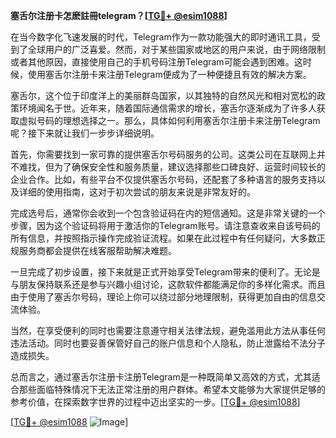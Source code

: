 **塞舌尔注册卡怎麽註冊telegram？[[TG💪+ @esim1088](https://t.me/s/esim1088)]**

在当今数字化飞速发展的时代，Telegram作为一款功能强大的即时通讯工具，受到了全球用户的广泛喜爱。然而，对于某些国家或地区的用户来说，由于网络限制或者其他原因，直接使用自己的手机号码注册Telegram可能会遇到困难。这时候，使用塞舌尔注册卡来注册Telegram便成为了一种便捷且有效的解决方案。

塞舌尔，这个位于印度洋上的美丽群岛国家，以其独特的自然风光和相对宽松的政策环境闻名于世。近年来，随着国际通信需求的增长，塞舌尔逐渐成为了许多人获取虚拟号码的理想选择之一。那么，具体如何利用塞舌尔注册卡来注册Telegram呢？接下来就让我们一步步详细说明。

首先，你需要找到一家可靠的提供塞舌尔号码服务的公司。这类公司在互联网上并不难找，但为了确保安全性和服务质量，建议选择那些口碑良好、运营时间较长的企业合作。比如，有些平台不仅提供塞舌尔号码，还配套了多种语言的服务支持以及详细的使用指南，这对于初次尝试的朋友来说是非常友好的。

完成选号后，通常你会收到一个包含验证码在内的短信通知。这是非常关键的一个步骤，因为这个验证码将用于激活你的Telegram账号。请注意查收来自该号码的所有信息，并按照指示操作完成验证流程。如果在此过程中有任何疑问，大多数正规服务商都会提供在线客服帮助解决难题。

一旦完成了初步设置，接下来就是正式开始享受Telegram带来的便利了。无论是与朋友保持联系还是参与兴趣小组讨论，这款软件都能满足你的多样化需求。而且由于使用了塞舌尔号码，理论上你可以绕过部分地理限制，获得更加自由的信息交流体验。

当然，在享受便利的同时也需要注意遵守相关法律法规，避免滥用此方法从事任何违法活动。同时也要妥善保管好自己的账户信息和个人隐私，防止泄露给不法分子造成损失。

总而言之，通过塞舌尔注册卡注册Telegram是一种既简单又高效的方式，尤其适合那些面临特殊情况下无法正常注册的用户群体。希望本文能够为大家提供足够的参考价值，在探索数字世界的过程中迈出坚实的一步。[[TG💪+ @esim1088](https://t.me/s/esim1088)]

[[TG💪+ @esim1088](https://t.me/s/esim1088) ![Image](https://i.postimg.cc/4NQfJmqS/Snipaste-2025-05-13-00-14-12.png)]